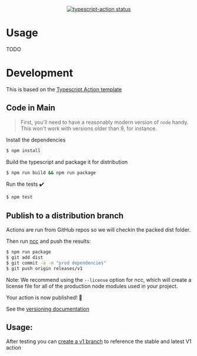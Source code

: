 <p align="center">
  <a href="https://github.com/Volusion2Dev/action-tag-and-release/actions"><img alt="typescript-action status" src="https://github.com/Volusion2Dev/action-tag-and-release/workflows/build-test/badge.svg"></a>
</p>

# Usage

TODO

# Development

This is based on the [Typescript Action template](https://github.com/actions/typescript-action)

## Code in Main

> First, you'll need to have a reasonably modern version of `node` handy. This won't work with versions older than 9, for instance.

Install the dependencies

```bash
$ npm install
```

Build the typescript and package it for distribution

```bash
$ npm run build && npm run package
```

Run the tests :heavy_check_mark:

```bash
$ npm test
```

## Publish to a distribution branch

Actions are run from GitHub repos so we will checkin the packed dist folder.

Then run [ncc](https://github.com/zeit/ncc) and push the results:

```bash
$ npm run package
$ git add dist
$ git commit -a -m "prod dependencies"
$ git push origin releases/v1
```

Note: We recommend using the `--license` option for ncc, which will create a license file for all of the production node modules used in your project.

Your action is now published! :rocket:

See the [versioning documentation](https://github.com/actions/toolkit/blob/master/docs/action-versioning.md)

## Usage:

After testing you can [create a v1 branch](https://github.com/actions/toolkit/blob/master/docs/action-versioning.md) to reference the stable and latest V1 action
